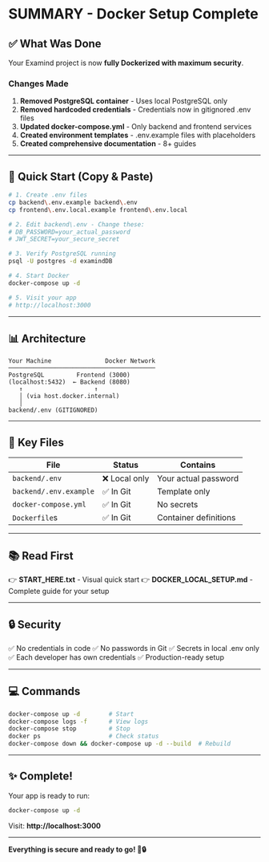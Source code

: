 # SUMMARY - Docker Setup Complete

## ✅ What Was Done

Your Examind project is now **fully Dockerized with maximum security**.

### Changes Made

1. **Removed PostgreSQL container** - Uses local PostgreSQL only
2. **Removed hardcoded credentials** - Credentials now in gitignored .env files
3. **Updated docker-compose.yml** - Only backend and frontend services
4. **Created environment templates** - .env.example files with placeholders
5. **Created comprehensive documentation** - 8+ guides

---

## 🚀 Quick Start (Copy & Paste)

```bash
# 1. Create .env files
cp backend\.env.example backend\.env
cp frontend\.env.local.example frontend\.env.local

# 2. Edit backend\.env - Change these:
# DB_PASSWORD=your_actual_password
# JWT_SECRET=your_secure_secret

# 3. Verify PostgreSQL running
psql -U postgres -d examindDB

# 4. Start Docker
docker-compose up -d

# 5. Visit your app
# http://localhost:3000
```

---

## 📊 Architecture

```
Your Machine               Docker Network
─────────────────────────────────────────
PostgreSQL         Frontend (3000)
(localhost:5432)  ← Backend (8080)
   ↑                    ↑
   │ (via host.docker.internal)
   │
backend/.env (GITIGNORED)
```

---

## 📁 Key Files

| File | Status | Contains |
|------|--------|----------|
| `backend/.env` | ❌ Local only | Your actual password |
| `backend/.env.example` | ✅ In Git | Template only |
| `docker-compose.yml` | ✅ In Git | No secrets |
| `Dockerfile`s | ✅ In Git | Container definitions |

---

## 📚 Read First

👉 **START_HERE.txt** - Visual quick start
👉 **DOCKER_LOCAL_SETUP.md** - Complete guide for your setup

---

## 🔒 Security

✅ No credentials in code
✅ No passwords in Git
✅ Secrets in local .env only
✅ Each developer has own credentials
✅ Production-ready setup

---

## 💻 Commands

```bash
docker-compose up -d        # Start
docker-compose logs -f      # View logs
docker-compose stop         # Stop
docker ps                   # Check status
docker-compose down && docker-compose up -d --build  # Rebuild
```

---

## ✨ Complete!

Your app is ready to run:

```bash
docker-compose up -d
```

Visit: **http://localhost:3000**

---

**Everything is secure and ready to go! 🎉🔒**
